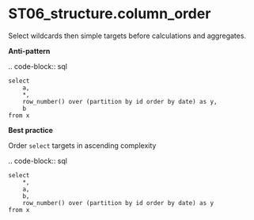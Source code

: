 # ST06_structure.column_order

Select wildcards then simple targets before calculations and aggregates.

**Anti-pattern**

.. code-block:: sql

    select
        a,
        *,
        row_number() over (partition by id order by date) as y,
        b
    from x


**Best practice**

Order ``select`` targets in ascending complexity

.. code-block:: sql

    select
        *,
        a,
        b,
        row_number() over (partition by id order by date) as y
    from x
